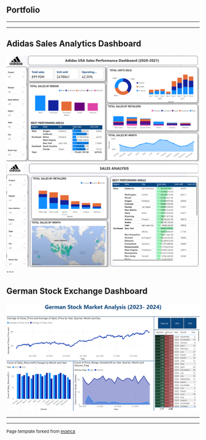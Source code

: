 ## Portfolio

---

---
## Adidas Sales Analytics Dashboard
<img src="images/adidas_dashboard.png?raw=true"/>
<img src= "images/adidas2.png?raw=true"/>
---

## German Stock Exchange Dashboard
<img src="images/stock.png?raw=true"/>

---


---
<p style="font-size:11px">Page template forked from <a href="https://github.com/evanca/quick-portfolio">evanca</a></p>
<!-- Remove above link if you don't want to attibute -->
